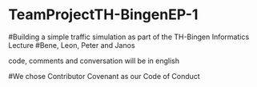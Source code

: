 # TeamProjectTH-BingenEP-1

#Building a simple traffic simulation as part of the TH-Bingen Informatics Lecture
#Bene, Leon, Peter and Janos

code, comments and conversation will be in english

#We chose Contributor Covenant as our Code of Conduct
